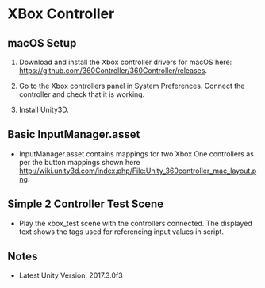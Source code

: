 # XBox Controller
## macOS Setup
1. Download and install the Xbox controller drivers for macOS here: https://github.com/360Controller/360Controller/releases.

2. Go to the Xbox controllers panel in System Preferences. Connect the controller and check that it is working.

3. Install Unity3D.

## Basic InputManager.asset
* InputManager.asset contains mappings for two Xbox One controllers as per the button mappings shown here http://wiki.unity3d.com/index.php/File:Unity_360controller_mac_layout.png.

## Simple 2 Controller Test Scene
* Play the xbox_test scene with the controllers connected. The displayed text shows the tags used for referencing input values in script.

## Notes
* Latest Unity Version: 2017.3.0f3
